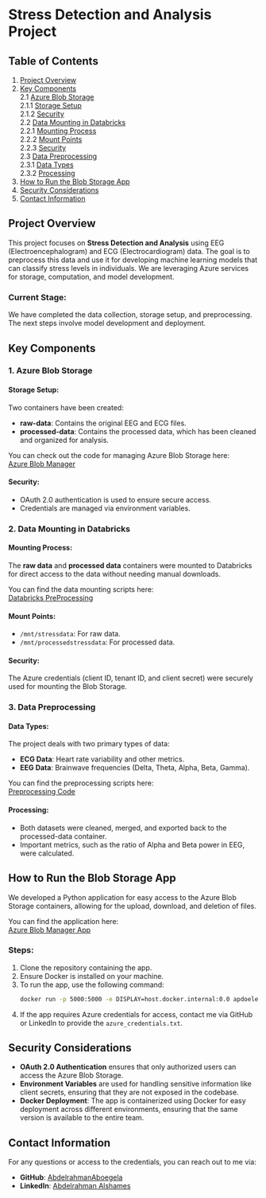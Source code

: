 # Stress Detection and Analysis Project

## Table of Contents
1. [Project Overview](#project-overview)
2. [Key Components](#key-components)  
    2.1 [Azure Blob Storage](#1-azure-blob-storage)  
        2.1.1 [Storage Setup](#storage-setup)  
        2.1.2 [Security](#security)  
    2.2 [Data Mounting in Databricks](#2-data-mounting-in-databricks)  
        2.2.1 [Mounting Process](#mounting-process)  
        2.2.2 [Mount Points](#mount-points)  
        2.2.3 [Security](#security)  
    2.3 [Data Preprocessing](#3-data-preprocessing)  
        2.3.1 [Data Types](#data-types)  
        2.3.2 [Processing](#processing)  
3. [How to Run the Blob Storage App](#how-to-run-the-blob-storage-app)  
4. [Security Considerations](#security-considerations)  
5. [Contact Information](#contact-information)

## Project Overview

This project focuses on **Stress Detection and Analysis** using EEG (Electroencephalogram) and ECG (Electrocardiogram) data. The goal is to preprocess this data and use it for developing machine learning models that can classify stress levels in individuals. We are leveraging Azure services for storage, computation, and model development.

### Current Stage:
We have completed the data collection, storage setup, and preprocessing. The next steps involve model development and deployment.

## Key Components

### 1. Azure Blob Storage

#### Storage Setup:
Two containers have been created:
- **raw-data**: Contains the original EEG and ECG files.
- **processed-data**: Contains the processed data, which has been cleaned and organized for analysis.

You can check out the code for managing Azure Blob Storage here:  
[Azure Blob Manager](https://github.com/AbdelrahmanAboegela/Depi-Graduation-Project/tree/main/Docker_Apps/azure_blob_manager)

#### Security:
- OAuth 2.0 authentication is used to ensure secure access.
- Credentials are managed via environment variables.

### 2. Data Mounting in Databricks

#### Mounting Process:
The **raw data** and **processed data** containers were mounted to Databricks for direct access to the data without needing manual downloads.

You can find the data mounting scripts here:  
[Databricks PreProcessing](https://github.com/AbdelrahmanAboegela/Depi-Graduation-Project/tree/main/DataBricks_PreProcessing)

#### Mount Points:
- `/mnt/stressdata`: For raw data.
- `/mnt/processedstressdata`: For processed data.

#### Security:
The Azure credentials (client ID, tenant ID, and client secret) were securely used for mounting the Blob Storage.

### 3. Data Preprocessing

#### Data Types:
The project deals with two primary types of data:
- **ECG Data**: Heart rate variability and other metrics.
- **EEG Data**: Brainwave frequencies (Delta, Theta, Alpha, Beta, Gamma).

You can find the preprocessing scripts here:  
[Preprocessing Code](https://github.com/AbdelrahmanAboegela/Depi-Graduation-Project/tree/main/DataBricks_PreProcessing)

#### Processing:
- Both datasets were cleaned, merged, and exported back to the processed-data container.
- Important metrics, such as the ratio of Alpha and Beta power in EEG, were calculated.

## How to Run the Blob Storage App

We developed a Python application for easy access to the Azure Blob Storage containers, allowing for the upload, download, and deletion of files.

You can find the application here:  
[Azure Blob Manager App](https://github.com/AbdelrahmanAboegela/Depi-Graduation-Project/tree/main/Docker_Apps/azure_blob_manager)

### Steps:
1. Clone the repository containing the app.
2. Ensure Docker is installed on your machine.
3. To run the app, use the following command:
    ```bash
    docker run -p 5000:5000 -e DISPLAY=host.docker.internal:0.0 apdoelepe/azure_blob_manager
    ```
4. If the app requires Azure credentials for access, contact me via GitHub or LinkedIn to provide the `azure_credentials.txt`.

## Security Considerations

- **OAuth 2.0 Authentication** ensures that only authorized users can access the Azure Blob Storage.
- **Environment Variables** are used for handling sensitive information like client secrets, ensuring that they are not exposed in the codebase.
- **Docker Deployment**: The app is containerized using Docker for easy deployment across different environments, ensuring that the same version is available to the entire team.

## Contact Information

For any questions or access to the credentials, you can reach out to me via:

- **GitHub**: [AbdelrahmanAboegela](https://github.com/AbdelrahmanAboegela)
- **LinkedIn**: [Abdelrahman Alshames](https://www.linkedin.com/in/abdelrahman-alshames-635aa3277/)
